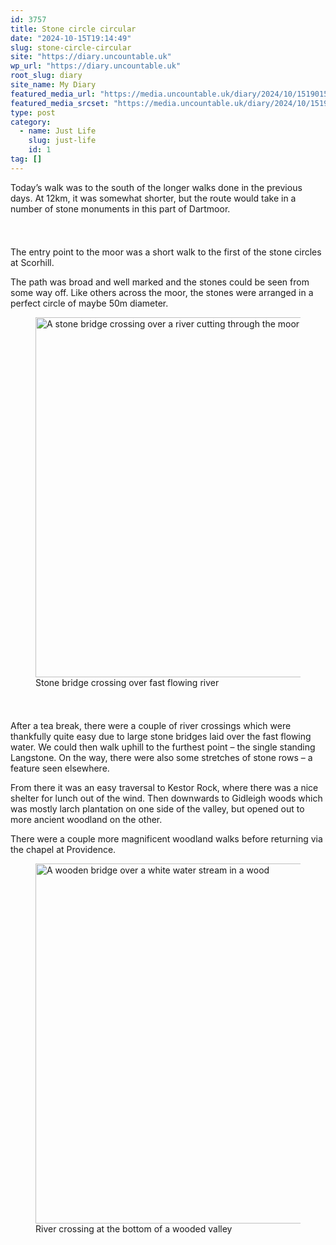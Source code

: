 ```yaml
---
id: 3757
title: Stone circle circular
date: "2024-10-15T19:14:49"
slug: stone-circle-circular
site: "https://diary.uncountable.uk"
wp_url: "https://diary.uncountable.uk"
root_slug: diary
site_name: My Diary
featured_media_url: "https://media.uncountable.uk/diary/2024/10/15190156/IMG20241015113847.webp"
featured_media_srcset: "https://media.uncountable.uk/diary/2024/10/15190156/IMG20241015113847-300x169.webp 300w, https://media.uncountable.uk/diary/2024/10/15190156/IMG20241015113847-1024x576.webp 1024w, https://media.uncountable.uk/diary/2024/10/15190156/IMG20241015113847-150x150.webp 150w, https://media.uncountable.uk/diary/2024/10/15190156/IMG20241015113847-640x360.webp 640w, https://media.uncountable.uk/diary/2024/10/15190156/IMG20241015113847.webp 2000w"
type: post
category:
  - name: Just Life
    slug: just-life
    id: 1
tag: []
---
```



<p>Today&#8217;s walk was to the south of the longer walks done in the previous days.  At 12km, it was somewhat shorter, but the route would take in a number of stone monuments in this part of Dartmoor.</p>


<style>.kb-row-layout-id3757_59ded0-04 > .kt-row-column-wrap{align-content:start;}:where(.kb-row-layout-id3757_59ded0-04 > .kt-row-column-wrap) > .wp-block-kadence-column{justify-content:start;}.kb-row-layout-id3757_59ded0-04 > .kt-row-column-wrap{column-gap:var(--global-kb-gap-md, 2rem);row-gap:var(--global-kb-gap-md, 2rem);padding-top:var(--global-kb-spacing-sm, 1.5rem);padding-bottom:var(--global-kb-spacing-sm, 1.5rem);grid-template-columns:repeat(2, minmax(0, 1fr));}.kb-row-layout-id3757_59ded0-04 > .kt-row-layout-overlay{opacity:0.30;}@media all and (max-width: 1024px){.kb-row-layout-id3757_59ded0-04 > .kt-row-column-wrap{grid-template-columns:repeat(2, minmax(0, 1fr));}}@media all and (max-width: 767px){.kb-row-layout-id3757_59ded0-04 > .kt-row-column-wrap{grid-template-columns:minmax(0, 1fr);}.kb-row-layout-id3757_59ded0-04 > .kt-row-column-wrap > .wp-block-kadence-column:nth-of-type(1){order:2;}.kb-row-layout-id3757_59ded0-04 > .kt-row-column-wrap > .wp-block-kadence-column:nth-of-type(2){order:1;}.kb-row-layout-id3757_59ded0-04 > .kt-row-column-wrap > .wp-block-kadence-column:nth-of-type(3){order:12;}.kb-row-layout-id3757_59ded0-04 > .kt-row-column-wrap > .wp-block-kadence-column:nth-of-type(4){order:11;}.kb-row-layout-id3757_59ded0-04 > .kt-row-column-wrap > .wp-block-kadence-column:nth-of-type(5){order:22;}.kb-row-layout-id3757_59ded0-04 > .kt-row-column-wrap > .wp-block-kadence-column:nth-of-type(6){order:21;}.kb-row-layout-id3757_59ded0-04 > .kt-row-column-wrap > .wp-block-kadence-column:nth-of-type(7){order:32;}.kb-row-layout-id3757_59ded0-04 > .kt-row-column-wrap > .wp-block-kadence-column:nth-of-type(8){order:31;}}</style><div class="kb-row-layout-wrap kb-row-layout-id3757_59ded0-04 alignnone wp-block-kadence-rowlayout"><div class="kt-row-column-wrap kt-has-2-columns kt-row-layout-equal kt-tab-layout-inherit kt-mobile-layout-row kt-row-valign-top">
<style>.kadence-column3757_5d6875-f9 > .kt-inside-inner-col,.kadence-column3757_5d6875-f9 > .kt-inside-inner-col:before{border-top-left-radius:0px;border-top-right-radius:0px;border-bottom-right-radius:0px;border-bottom-left-radius:0px;}.kadence-column3757_5d6875-f9 > .kt-inside-inner-col{column-gap:var(--global-kb-gap-sm, 1rem);}.kadence-column3757_5d6875-f9 > .kt-inside-inner-col{flex-direction:column;}.kadence-column3757_5d6875-f9 > .kt-inside-inner-col > .aligncenter{width:100%;}.kadence-column3757_5d6875-f9 > .kt-inside-inner-col:before{opacity:0.3;}.kadence-column3757_5d6875-f9{position:relative;}@media all and (max-width: 1024px){.kadence-column3757_5d6875-f9 > .kt-inside-inner-col{flex-direction:column;justify-content:center;}}@media all and (max-width: 767px){.kadence-column3757_5d6875-f9 > .kt-inside-inner-col{flex-direction:column;justify-content:center;}}</style>
<div class="wp-block-kadence-column kadence-column3757_5d6875-f9"><div class="kt-inside-inner-col">
<p>The entry point to the moor was a short walk to the first of the stone circles at Scorhill.  </p>



<p>The path was broad and well marked and the stones could be seen from some way off.  Like others across the moor, the stones were arranged in a perfect circle of maybe 50m diameter.</p>
</div></div>


<style>.kadence-column3757_07f05b-1b > .kt-inside-inner-col,.kadence-column3757_07f05b-1b > .kt-inside-inner-col:before{border-top-left-radius:0px;border-top-right-radius:0px;border-bottom-right-radius:0px;border-bottom-left-radius:0px;}.kadence-column3757_07f05b-1b > .kt-inside-inner-col{column-gap:var(--global-kb-gap-sm, 1rem);}.kadence-column3757_07f05b-1b > .kt-inside-inner-col{flex-direction:column;}.kadence-column3757_07f05b-1b > .kt-inside-inner-col > .aligncenter{width:100%;}.kadence-column3757_07f05b-1b > .kt-inside-inner-col:before{opacity:0.3;}.kadence-column3757_07f05b-1b{position:relative;}@media all and (max-width: 1024px){.kadence-column3757_07f05b-1b > .kt-inside-inner-col{flex-direction:column;justify-content:center;}}@media all and (max-width: 767px){.kadence-column3757_07f05b-1b > .kt-inside-inner-col{flex-direction:column;justify-content:center;}}</style>
<div class="wp-block-kadence-column kadence-column3757_07f05b-1b"><div class="kt-inside-inner-col">
<figure class="wp-block-image size-large"><img loading="lazy" decoding="async" width="1024" height="576" src="https://media.uncountable.uk/diary/2024/10/15190157/IMG20241015120032-1024x576.webp" alt="A stone bridge crossing over a river cutting through the moor" class="wp-image-3759" srcset="https://media.uncountable.uk/diary/2024/10/15190157/IMG20241015120032-1024x576.webp 1024w, https://media.uncountable.uk/diary/2024/10/15190157/IMG20241015120032-300x169.webp 300w, https://media.uncountable.uk/diary/2024/10/15190157/IMG20241015120032-640x360.webp 640w, https://media.uncountable.uk/diary/2024/10/15190157/IMG20241015120032.webp 2000w" sizes="auto, (max-width: 1024px) 100vw, 1024px" /><figcaption class="wp-element-caption">Stone bridge crossing over fast flowing river</figcaption></figure>
</div></div>

</div></div>


<p>After a tea break, there were a couple of river crossings which were thankfully quite easy due to large stone bridges laid over the fast flowing water.  We could then walk uphill to the furthest point &#8211; the single standing Langstone.  On the way, there were also some stretches of stone rows &#8211; a feature seen elsewhere.</p>



<p>From there it was an easy traversal to Kestor Rock, where there was a nice shelter for lunch out of the wind.  Then downwards to Gidleigh woods which was mostly larch plantation on one side of the valley, but opened out to more ancient woodland on the other.</p>



<p>There were a couple more magnificent woodland walks before returning via the chapel at Providence.</p>



<figure class="wp-block-image size-large"><img loading="lazy" decoding="async" width="1024" height="576" src="https://media.uncountable.uk/diary/2024/10/15190158/IMG20241015132714-1024x576.webp" alt="A wooden bridge over a white water stream in a wood" class="wp-image-3760" srcset="https://media.uncountable.uk/diary/2024/10/15190158/IMG20241015132714-1024x576.webp 1024w, https://media.uncountable.uk/diary/2024/10/15190158/IMG20241015132714-300x169.webp 300w, https://media.uncountable.uk/diary/2024/10/15190158/IMG20241015132714-640x360.webp 640w, https://media.uncountable.uk/diary/2024/10/15190158/IMG20241015132714.webp 2000w" sizes="auto, (max-width: 1024px) 100vw, 1024px" /><figcaption class="wp-element-caption">River crossing at the bottom of a wooded valley</figcaption></figure>
